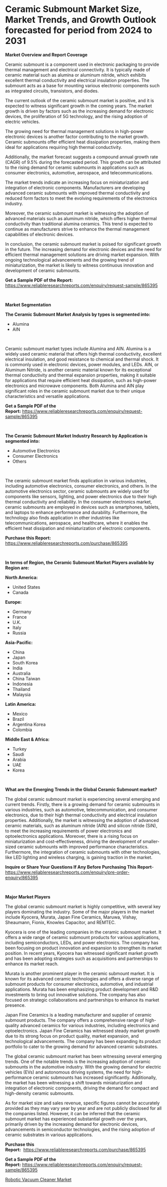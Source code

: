 <p><h1>Ceramic Submount Market Size, Market Trends, and Growth Outlook forecasted for period from 2024 to 2031</h1></p><p><strong>Market Overview and Report Coverage</strong></p>
<p><p>Ceramic submount is a component used in electronic packaging to provide thermal management and electrical connectivity. It is typically made of ceramic material such as alumina or aluminum nitride, which exhibits excellent thermal conductivity and electrical insulation properties. The submount acts as a base for mounting various electronic components such as integrated circuits, transistors, and diodes.</p><p>The current outlook of the ceramic submount market is positive, and it is expected to witness significant growth in the coming years. The market growth is driven by factors such as the increasing demand for electronic devices, the proliferation of 5G technology, and the rising adoption of electric vehicles.</p><p>The growing need for thermal management solutions in high-power electronic devices is another factor contributing to the market growth. Ceramic submounts offer efficient heat dissipation properties, making them ideal for applications requiring high thermal conductivity.</p><p>Additionally, the market forecast suggests a compound annual growth rate (CAGR) of 9.5% during the forecasted period. This growth can be attributed to the rising demand for ceramic submounts in applications such as consumer electronics, automotive, aerospace, and telecommunications.</p><p>The market trends indicate an increasing focus on miniaturization and integration of electronic components. Manufacturers are developing advanced ceramic submounts with improved thermal conductivity and reduced form factors to meet the evolving requirements of the electronics industry.</p><p>Moreover, the ceramic submount market is witnessing the adoption of advanced materials such as aluminum nitride, which offers higher thermal conductivity than traditional alumina ceramics. This trend is expected to continue as manufacturers strive to enhance the thermal management capabilities of electronic devices.</p><p>In conclusion, the ceramic submount market is poised for significant growth in the future. The increasing demand for electronic devices and the need for efficient thermal management solutions are driving market expansion. With ongoing technological advancements and the growing trend of miniaturization, the market is likely to witness continuous innovation and development of ceramic submounts.</p></p>
<p><strong>Get a Sample PDF of the Report:</strong> <a href="https://www.reliableresearchreports.com/enquiry/request-sample/865395">https://www.reliableresearchreports.com/enquiry/request-sample/865395</a></p>
<p>&nbsp;</p>
<p><strong>Market Segmentation</strong></p>
<p><strong>The Ceramic Submount Market Analysis by types is segmented into:</strong></p>
<p><ul><li>Alumina</li><li>AIN</li></ul></p>
<p>&nbsp;</p>
<p><p>Ceramic submount market types include Alumina and AIN. Alumina is a widely used ceramic material that offers high thermal conductivity, excellent electrical insulation, and good resistance to chemical and thermal shock. It is commonly used in electronic devices, power modules, and LEDs. AIN, or Aluminum Nitride, is another ceramic material known for its exceptional thermal conductivity and thermal expansion properties, making it suitable for applications that require efficient heat dissipation, such as high-power electronics and microwave components. Both Alumina and AIN play significant roles in the ceramic submount market due to their unique characteristics and versatile applications.</p></p>
<p><strong>Get a Sample PDF of the Report:</strong>&nbsp;<a href="https://www.reliableresearchreports.com/enquiry/request-sample/865395">https://www.reliableresearchreports.com/enquiry/request-sample/865395</a></p>
<p>&nbsp;</p>
<p><strong>The Ceramic Submount Market Industry Research by Application is segmented into:</strong></p>
<p><ul><li>Automotive Electronics</li><li>Consumer Electronics</li><li>Others</li></ul></p>
<p>&nbsp;</p>
<p><p>The ceramic submount market finds application in various industries, including automotive electronics, consumer electronics, and others. In the automotive electronics sector, ceramic submounts are widely used for components like sensors, lighting, and power electronics due to their high thermal conductivity and reliability. In the consumer electronics market, ceramic submounts are employed in devices such as smartphones, tablets, and laptops to enhance performance and durability. Furthermore, the technology also finds application in other industries like telecommunications, aerospace, and healthcare, where it enables the efficient heat dissipation and miniaturization of electronic components.</p></p>
<p><strong>Purchase this Report:</strong>&nbsp; <a href="https://www.reliableresearchreports.com/purchase/865395">https://www.reliableresearchreports.com/purchase/865395</a></p>
<p>&nbsp;</p>
<p><strong>In terms of Region, the Ceramic Submount Market Players available by Region are:</strong></p>
<p>
    <p> <strong> North America: </strong>
        <ul>
            <li>United States</li>
            <li>Canada</li>
        </ul>
        </p> 
    <p> <strong> Europe: </strong>
        <ul>
            <li>Germany</li>
            <li>France</li>
            <li>U.K.</li>
            <li>Italy</li>
            <li>Russia</li>
        </ul>
        </p> 
    <p> <strong> Asia-Pacific: </strong>
        <ul>
            <li>China</li>
            <li>Japan</li>
            <li>South Korea</li>
            <li>India</li>
            <li>Australia</li>
            <li>China Taiwan</li>
            <li>Indonesia</li>
            <li>Thailand</li>
            <li>Malaysia</li>
        </ul>
        </p> 
    <p> <strong> Latin America: </strong>
        <ul>
            <li>Mexico</li>
            <li>Brazil</li>
            <li>Argentina Korea</li>
            <li>Colombia</li>
        </ul>
        </p> 
    <p> <strong> Middle East & Africa: </strong>
        <ul>
            <li>Turkey</li>
            <li>Saudi</li>
            <li>Arabia</li>
            <li>UAE</li>
            <li>Korea</li>
        </ul>
    </p>
    </p>
<p>&nbsp;</p>
<p><strong>What are the Emerging Trends in the Global Ceramic Submount market?</strong></p>
<p><p>The global ceramic submount market is experiencing several emerging and current trends. Firstly, there is a growing demand for ceramic submounts in various industries, such as automotive, telecommunication, and consumer electronics, due to their high thermal conductivity and electrical insulation properties. Additionally, the market is witnessing the adoption of advanced ceramic materials, such as aluminum nitride (AlN) and silicon nitride (SiN), to meet the increasing requirements of power electronics and optoelectronics applications. Moreover, there is a rising focus on miniaturization and cost-effectiveness, driving the development of smaller-sized ceramic submounts with improved performance characteristics. Furthermore, the integration of ceramic submounts with other technologies, like LED lighting and wireless charging, is gaining traction in the market.</p></p>
<p><strong>Inquire or Share Your Questions If Any Before Purchasing This Report</strong>- <a href="https://www.reliableresearchreports.com/enquiry/pre-order-enquiry/865395">https://www.reliableresearchreports.com/enquiry/pre-order-enquiry/865395</a></p>
<p>&nbsp;</p>
<p><strong>Major Market Players</strong></p>
<p><p>The global ceramic submount market is highly competitive, with several key players dominating the industry. Some of the major players in the market include Kyocera, Murata, Japan Fine Ceramics, Maruwa, Vishay, Sheaumann, Fionix, Knowles Capacitor, and REMTEC. </p><p>Kyocera is one of the leading companies in the ceramic submount market. It offers a wide range of ceramic submount products for various applications, including semiconductors, LEDs, and power electronics. The company has been focusing on product innovation and expansion to strengthen its market position. In recent years, Kyocera has witnessed significant market growth and has been adopting strategies such as acquisitions and partnerships to enhance its market reach.</p><p>Murata is another prominent player in the ceramic submount market. It is known for its advanced ceramic technologies and offers a diverse range of submount products for consumer electronics, automotive, and industrial applications. Murata has been emphasizing product development and R&D investments to bring out innovative solutions. The company has also focused on strategic collaborations and partnerships to enhance its market presence.</p><p>Japan Fine Ceramics is a leading manufacturer and supplier of ceramic submount products. The company offers a comprehensive range of high-quality advanced ceramics for various industries, including electronics and optoelectronics. Japan Fine Ceramics has witnessed steady market growth due to its strong focus on product quality, market expansion, and technological advancements. The company has been expanding its product portfolio to cater to the growing demand for advanced ceramic substrates.</p><p>The global ceramic submount market has been witnessing several emerging trends. One of the notable trends is the increasing adoption of ceramic submounts in the automotive industry. With the growing demand for electric vehicles (EVs) and autonomous driving systems, the need for high-performance ceramic submounts has increased significantly. Additionally, the market has been witnessing a shift towards miniaturization and integration of electronic components, driving the demand for compact and high-density ceramic submounts.</p><p>As for market size and sales revenue, specific figures cannot be accurately provided as they may vary year by year and are not publicly disclosed for all the companies listed. However, it can be inferred that the ceramic submount market has experienced substantial growth over the years, primarily driven by the increasing demand for electronic devices, advancements in semiconductor technologies, and the rising adoption of ceramic substrates in various applications.</p></p>
<p><strong>Purchase this Report:</strong>&nbsp;&nbsp;<a href="https://www.reliableresearchreports.com/purchase/865395">https://www.reliableresearchreports.com/purchase/865395</a></p>
<p></p>
<p><strong>Get a Sample PDF of the Report:</strong>&nbsp;<a href="https://www.reliableresearchreports.com/enquiry/request-sample/865395">https://www.reliableresearchreports.com/enquiry/request-sample/865395</a></p>
<p><p><a href="https://github.com/WillieWoodard/Market-Research-Report-List-2/blob/main/robotic-vacuum-cleaner-market.md">Robotic Vacuum Cleaner Market</a></p></p>